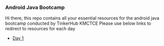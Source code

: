 ### Android Java Bootcamp
Hi there, this repo contains all your essential resources for the android java bootcamp conducted by TinkerHub KMCTCE
Please use below links to redirect to resources for each day
- [Day 1](https://github.com/kariot/android-java-bootcamp/tree/day-1)
